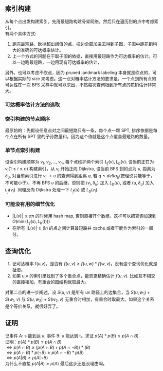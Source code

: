 ## 索引构建
从每个点出发构建索引。先用最短路构建骨架网络，然后只在遍历到的点中考虑索引。  
有两个具体方式:  
1. 跑完最短路，砍掉超出阈值的点，把边全部加进去得到子图，子图中跑花销稍大的准确的可达概率估计。
2. 上一个方式的问题在于取子图的依据，直接用最短路作为可达概率的估计。可以一边跑最短路，一边用现有可达概率的估计，

另外，也可以考虑不砍点，因为 pruned landmark labeling 本身就是砍点的，可以根据实际的 size 来考虑。这一点对概率估计方法的要求是，一个点到所有点的可达性在一次 BFS 采样中就可以求出，不然每次查询根到所有点的花销估计非常大。

### 可达概率估计方法的选取
### 索引构建的节点顺序
最原始的：先假设任意点对之间最短路只有一条，每个点一颗 SPT, 排序依据是每个点在所有 SPT 里的子孙数量和。因为这个值就是这个点覆盖最短路的数量。
### 单节点索引构建
设索引构建顺序为 $v_1, v_2, ..., v_n$, 每个点维护两个索引 $L_f(v), L_b(v)$. 设当前正在为 $v_i(1 \le i \le n)$ 构建索引，从 $v_i$ 开始正向 Dijkstra, 设当前 BFS 到的点为 $u$, 距离为 $\delta_u$, 对当前索引进行 $v_i\rightarrow u$ 的查询得到距离 $q$, 若 $q\le delta_u$(按理说只能等于，不可能小于)，不再 BFS $u$ 的后继，否则把 $(v_i, \delta_u)$ 加入 $L_b(u)$, 或者 $(u, \delta_u)$ 加入 $L_f(v_i)$. 同理反向 Dijkstra 处理一下 $L_f(u)$ 或 $L_b(v_i)$.
### 可能没有用的细节优化
 * $|L(v)| \le \alpha n$ 的时候用 hash map, 否则直接开个数组。这样可以把查询加速到 $O(\min(L_f(s), L_b(t)))$
 * 在所有 $|L(v)| \ge \beta n$ 的点之间计算最短路并 cache.或者干脆作为索引的一部分。

## 查询优化
1. 记可达概率 f(u,v)，是否有 $f(u,v)\ge f(u,w) * f(w,v)$，没有这个查询优化就是扯蛋。
2. 如果 u,v 的索引里找到了多个重合点，能否更精确估计 $f(u,v)$. 比如互不相交的直接相加，有重合的图结构就取最大。

对第二点的进一步阐述，设 $S(u,v)$ 是所有 uv 路径上的边集合，当 $S(u,w_1)+S(w_1,v)$ 与 $S(u,w_2)+S(w_2,v)$ 无重合时相加，有重合时取最大。如果这个关系是个等价关系，就很好弄了。

## 证明
记事件 A: s 能到达 u, 事件 B: u 能达到 t。求证 $p(A)*p(B)\le p(A\cap B)$.  
证明：$p(A)*p(B)\le p(A\cap B)$  
$\Leftrightarrow p(A\cap B)\ge (p(A\cap B)+p(A\cap \neg B))*(B)$  
$\Leftrightarrow p(A\cap B)*p(\neg B)\ge p(A\cap \neg B)*p(B)$  
$\Leftrightarrow p(A|B)\ge p(A| \neg B)$  
为什么不直接 $p(A|B)\ge p(A)$ 最后这步还是没理由啊。